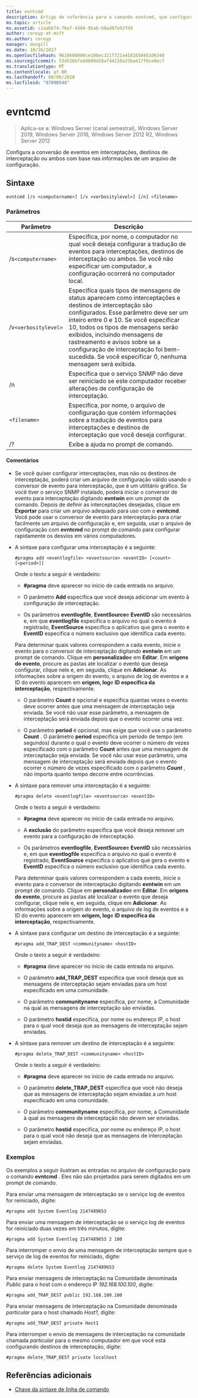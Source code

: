 ```yaml
---
title: evntcmd
description: Artigo de referência para o comando evntcmd, que configura a tradução de eventos para interceptações, destinos de interceptação ou ambos com base nas informações de um arquivo de configuração.
ms.topic: article
ms.assetid: c1aabb74-76e7-4304-95a6-50ad87e92fd9
author: coreyp-at-msft
ms.author: coreyp
manager: dongill
ms.date: 10/16/2017
ms.openlocfilehash: 9610608000ce106ec321f721a4181658453d6348
ms.sourcegitcommit: 53d526bfeddb89d28af44210a23ba417f6ce0ecf
ms.translationtype: MT
ms.contentlocale: pt-BR
ms.lasthandoff: 08/06/2020
ms.locfileid: "87890548"
---
```

# <a name="evntcmd"></a>evntcmd

> Aplica-se a: Windows Server (canal semestral), Windows Server 2019, Windows Server 2016, Windows Server 2012 R2, Windows Server 2012

Configura a conversão de eventos em interceptações, destinos de interceptação ou ambos com base nas informações de um arquivo de configuração.

## <a name="syntax"></a>Sintaxe

```
evntcmd [/s <computername>] [/v <verbositylevel>] [/n] <filename>
```

### <a name="parameters"></a>Parâmetros

| Parâmetro | Descrição |
| --------- | ----------- |
| /s`<computername>` | Especifica, por nome, o computador no qual você deseja configurar a tradução de eventos para interceptações, destinos de interceptação ou ambos. Se você não especificar um computador, a configuração ocorrerá no computador local. |
| /v`<verbositylevel>` | Especifica quais tipos de mensagens de status aparecem como interceptações e destinos de interceptação são configurados. Esse parâmetro deve ser um inteiro entre 0 e 10. Se você especificar 10, todos os tipos de mensagens serão exibidos, incluindo mensagens de rastreamento e avisos sobre se a configuração de interceptação foi bem-sucedida. Se você especificar 0, nenhuma mensagem será exibida. |
| /n | Especifica que o serviço SNMP não deve ser reiniciado se este computador receber alterações de configuração de interceptação. |
| `<filename>` | Especifica, por nome, o arquivo de configuração que contém informações sobre a tradução de eventos para interceptações e destinos de interceptação que você deseja configurar. |
| /? | Exibe a ajuda no prompt de comando. |

#### <a name="remarks"></a>Comentários

- Se você quiser configurar interceptações, mas não os destinos de interceptação, poderá criar um arquivo de configuração válido usando o conversor de evento para interceptação, que é um utilitário gráfico. Se você tiver o serviço SNMP instalado, poderá iniciar o conversor de evento para interceptação digitando **evntwin** em um prompt de comando. Depois de definir as interceptações desejadas, clique em **Exportar** para criar um arquivo adequado para uso com o **evntcmd**. Você pode usar o conversor de evento para interceptação para criar facilmente um arquivo de configuração e, em seguida, usar o arquivo de configuração com **evntcmd** no prompt de comando para configurar rapidamente os desvios em vários computadores.

- A sintaxe para configurar uma interceptação é a seguinte:

  ```
  #pragma add <eventlogfile> <eventsource> <eventID> [<count> [<period>]]
  ```

  Onde o texto a seguir é verdadeiro:

    - **#pragma** deve aparecer no início de cada entrada no arquivo.

    - O parâmetro **Add** especifica que você deseja adicionar um evento à configuração de interceptação.

    - Os parâmetros **eventlogfile**, **EventSource**e **EventID** são necessários e, em que **eventlogfile** especifica o arquivo no qual o evento é registrado, **EventSource** especifica o aplicativo que gera o evento e **EventID** especifica o número exclusivo que identifica cada evento.

    Para determinar quais valores correspondem a cada evento, inicie o evento para o conversor de interceptação digitando **evntwin** em um prompt de comando. Clique em **personalizado**e em **Editar**. Em **origens do evento**, procure as pastas até localizar o evento que deseja configurar, clique nele e, em seguida, clique em **Adicionar**. As informações sobre a origem do evento, o arquivo de log de eventos e a ID do evento aparecem em **origem, log**e **ID específica da interceptação**, respectivamente.

    - O parâmetro **Count** é opcional e especifica quantas vezes o evento deve ocorrer antes que uma mensagem de interceptação seja enviada. Se você não usar esse parâmetro, a mensagem de interceptação será enviada depois que o evento ocorrer uma vez.

    - O parâmetro **period** é opcional, mas exige que você use o parâmetro **Count** . O parâmetro **period** especifica um período de tempo (em segundos) durante o qual o evento deve ocorrer o número de vezes especificado com o parâmetro **Count** antes que uma mensagem de interceptação seja enviada. Se você não usar esse parâmetro, uma mensagem de interceptação será enviada depois que o evento ocorrer o número de vezes especificado com o parâmetro ***Count*** , não importa quanto tempo decorre entre ocorrências.

- A sintaxe para remover uma interceptação é a seguinte:

  ```
  #pragma delete <eventlogfile> <eventsource> <eventID>
  ```

  Onde o texto a seguir é verdadeiro:

    - **#pragma** deve aparecer no início de cada entrada no arquivo.

    - A **exclusão** do parâmetro especifica que você deseja remover um evento para a configuração de interceptação.

    - Os parâmetros **eventlogfile**, **EventSource**e **EventID** são necessários e, em que **eventlogfile** especifica o arquivo no qual o evento é registrado, **EventSource** especifica o aplicativo que gera o evento e **EventID** especifica o número exclusivo que identifica cada evento.

    Para determinar quais valores correspondem a cada evento, inicie o evento para o conversor de interceptação digitando **evntwin** em um prompt de comando. Clique em **personalizado**e em **Editar**. Em **origens do evento**, procure as pastas até localizar o evento que deseja configurar, clique nele e, em seguida, clique em **Adicionar**. As informações sobre a origem do evento, o arquivo de log de eventos e a ID do evento aparecem em **origem, log**e **ID específica da interceptação**, respectivamente.

- A sintaxe para configurar um destino de interceptação é a seguinte:

  ```
  #pragma add_TRAP_DEST <communityname> <hostID>
  ```

  Onde o texto a seguir é verdadeiro:

    - **#pragma** deve aparecer no início de cada entrada no arquivo.

    - O parâmetro **add_TRAP_DEST** especifica que você deseja que as mensagens de interceptação sejam enviadas para um host especificado em uma comunidade.

    - O parâmetro **communityname** especifica, por nome, a Comunidade na qual as mensagens de interceptação são enviadas.

    - O parâmetro **hostid** especifica, por nome ou endereço IP, o host para o qual você deseja que as mensagens de interceptação sejam enviadas.

- A sintaxe para remover um destino de interceptação é a seguinte:

  ```
  #pragma delete_TRAP_DEST <communityname> <hostID>
  ```

  Onde o texto a seguir é verdadeiro:

    - **#pragma** deve aparecer no início de cada entrada no arquivo.

    - O parâmetro **delete_TRAP_DEST** especifica que você não deseja que as mensagens de interceptação sejam enviadas a um host especificado em uma comunidade.

    - O parâmetro **communityname** especifica, por nome, a Comunidade à qual as mensagens de interceptação não devem ser enviadas.

    - O parâmetro **hostid** especifica, por nome ou endereço IP, o host para o qual você não deseja que as mensagens de interceptação sejam enviadas.

### <a name="examples"></a>Exemplos

Os exemplos a seguir ilustram as entradas no arquivo de configuração para o comando **evntcmd** . Eles não são projetados para serem digitados em um prompt de comando.

Para enviar uma mensagem de interceptação se o serviço log de eventos for reiniciado, digite:

```
#pragma add System Eventlog 2147489653
```

Para enviar uma mensagem de interceptação se o serviço log de eventos for reiniciado duas vezes em três minutos, digite:

```
#pragma add System Eventlog 2147489653 2 180
```

Para interromper o envio de uma mensagem de interceptação sempre que o serviço de log de eventos for reiniciado, digite:

```
#pragma delete System Eventlog 2147489653
```

Para enviar mensagens de interceptação na Comunidade denominada *Public* para o host com o endereço IP *192.168.100.100*, digite:

```
#pragma add_TRAP_DEST public 192.168.100.100
```

Para enviar mensagens de interceptação na Comunidade denominada *particular* para o host chamado *Host1*, digite:

```
#pragma add_TRAP_DEST private Host1
```

Para interromper o envio de mensagens de interceptação na comunidade chamada *particular* para o mesmo computador em que você está configurando destinos de interceptação, digite:

```
#pragma delete_TRAP_DEST private localhost
```

## <a name="additional-references"></a>Referências adicionais

- [Chave da sintaxe de linha de comando](command-line-syntax-key.md)
